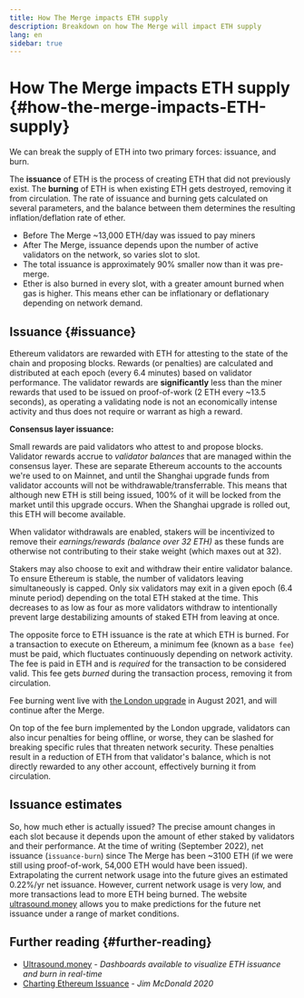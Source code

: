 ```yaml
---
title: How The Merge impacts ETH supply
description: Breakdown on how The Merge will impact ETH supply
lang: en
sidebar: true
---
```


# How The Merge impacts ETH supply {#how-the-merge-impacts-ETH-supply}

We can break the supply of ETH into two primary forces: issuance, and burn.

The **issuance** of ETH is the process of creating ETH that did not previously exist. The **burning** of ETH is when existing ETH gets destroyed, removing it from circulation. The rate of issuance and burning gets calculated on several parameters, and the balance between them determines the resulting inflation/deflation rate of ether.

<Card
emoji=":chart_decreasing:"
title="ETH issuance tldr">

- Before The Merge ~13,000 ETH/day was issued to pay miners
- After The Merge, issuance depends upon the number of active validators on the network, so varies slot to slot.
- The total issuance is approximately 90% smaller now than it was pre-merge.
- Ether is also burned in every slot, with a greater amount burned when gas is higher. This means ether can be inflationary or deflationary depending on network demand.

</Card>

## Issuance {#issuance}

Ethereum validators are rewarded with ETH for attesting to the state of the chain and proposing blocks. Rewards (or penalties) are calculated and distributed at each epoch (every 6.4 minutes) based on validator performance. The validator rewards are **significantly** less than the miner rewards that used to be issued on proof-of-work (2 ETH every ~13.5 seconds), as operating a validating node is not an economically intense activity and thus does not require or warrant as high a reward.

**Consensus layer issuance:**

Small rewards are paid validators who attest to and propose blocks. Validator rewards accrue to _validator balances_ that are managed within the consensus layer. These are separate Ethereum accounts to the accounts we're used to on Mainnet, and until the Shanghai upgrade funds from validator accounts will not be withdrawable/transferrable. This means that although new ETH is still being issued, 100% of it will be locked from the market until this upgrade occurs. When the Shanghai upgrade is rolled out, this ETH will become available.

When validator withdrawals are enabled, stakers will be incentivized to remove their _earnings/rewards (balance over 32 ETH)_ as these funds are otherwise not contributing to their stake weight (which maxes out at 32).

Stakers may also choose to exit and withdraw their entire validator balance. To ensure Ethereum is stable, the number of validators leaving simultaneously is capped. Only six validators may exit in a given epoch (6.4 minute period) depending on the total ETH staked at the time. This decreases to as low as four as more validators withdraw to intentionally prevent large destabilizing amounts of staked ETH from leaving at once.

The opposite force to ETH issuance is the rate at which ETH is burned. For a transaction to execute on Ethereum, a minimum fee (known as a `base fee`) must be paid, which fluctuates continuously depending on network activity. The fee is paid in ETH and is _required_ for the transaction to be considered valid. This fee gets _burned_ during the transaction process, removing it from circulation.

<InfoBanner>
Fee burning went live with <a href="/history/#london">the London upgrade</a> in August 2021, and will continue after the Merge.
</InfoBanner>

On top of the fee burn implemented by the London upgrade, validators can also incur penalties for being offline, or worse, they can be slashed for breaking specific rules that threaten network security. These penalties result in a reduction of ETH from that validator's balance, which is not directly rewarded to any other account, effectively burning it from circulation.

## Issuance estimates

So, how much ether is actually issued? The precise amount changes in each slot because it depends upon the amount of ether staked by validators and their performance. At the time of writing (September 2022), net issuance (`issuance-burn`) since The Merge has been ~3100 ETH (if we were still using proof-of-work, 54,000 ETH would have been issued). Extrapolating the current network usage into the future gives an estimated 0.22%/yr net issuance. However, current network usage is very low, and more transactions lead to more ETH being burned. The website [ultrasound.money](https://ultrasound.money/) allows you to make predictions for the future net issuance under a range of market conditions.

## Further reading {#further-reading}

- [Ultrasound.money](https://ultrasound.money/) - _Dashboards available to visualize ETH issuance and burn in real-time_
- [Charting Ethereum Issuance](https://www.attestant.io/posts/charting-ethereum-issuance/) - _Jim McDonald 2020_
